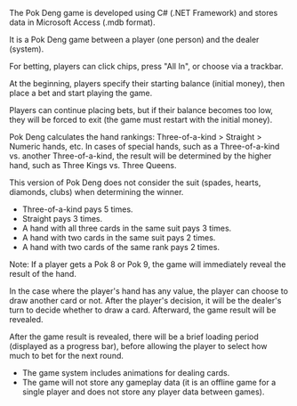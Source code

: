 The Pok Deng game is developed using C# (.NET Framework) and stores data in Microsoft Access (.mdb format).

It is a Pok Deng game between a player (one person) and the dealer (system).

For betting, players can click chips, press "All In", or choose via a trackbar.

At the beginning, players specify their starting balance (initial money), then place a bet and start playing the game.

Players can continue placing bets, but if their balance becomes too low, they will be forced to exit (the game must restart with the initial money).

Pok Deng calculates the hand rankings: Three-of-a-kind > Straight > Numeric hands, etc. In cases of special hands, such as a Three-of-a-kind vs. another Three-of-a-kind, the result will be determined by the higher hand, such as Three Kings vs. Three Queens.

This version of Pok Deng does not consider the suit (spades, hearts, diamonds, clubs) when determining the winner.

- Three-of-a-kind pays 5 times.
- Straight pays 3 times.
- A hand with all three cards in the same suit pays 3 times.
- A hand with two cards in the same suit pays 2 times.
- A hand with two cards of the same rank pays 2 times.

Note: If a player gets a Pok 8 or Pok 9, the game will immediately reveal the result of the hand.

In the case where the player's hand has any value, the player can choose to draw another card or not. After the player's decision, it will be the dealer's turn to decide whether to draw a card. Afterward, the game result will be revealed.

After the game result is revealed, there will be a brief loading period (displayed as a progress bar), before allowing the player to select how much to bet for the next round.

- The game system includes animations for dealing cards.
- The game will not store any gameplay data (it is an offline game for a single player and does not store any player data between games).
